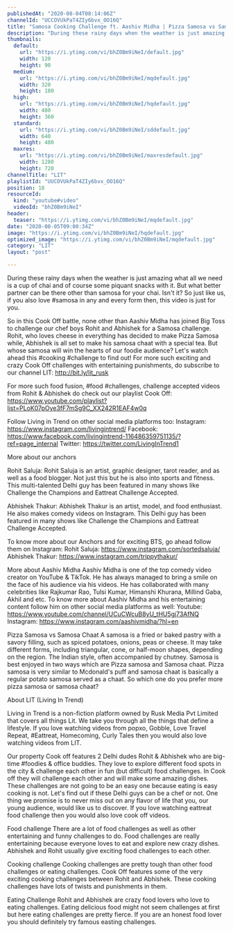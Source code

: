 ```yaml
---
publishedAt: "2020-08-04T08:14:06Z"
channelId: "UCCOVUkPaT4ZIy6bvx_OO16Q"
title: "Samosa Cooking Challenge ft. Aashiv Midha | Pizza Samosa vs Samosa Chaat [Cook Off#13]"
description: "During these rainy days when the weather is just amazing what all we need is a cup of chai and of course some piquant snacks with it. But what better partner can be there other than samosa for your chai. Isn't it? So just like us, if you also love #samosa in any and every form then, this video is just for you.\n\nSo in this Cook Off battle, none other than Aashiv Midha has joined Big Toss to challenge our chef boys Rohit and Abhishek for a Samosa challenge. Rohit, who loves cheese in everything has decided to make Pizza Samosa while, Abhishek is all set to make his samosa chaat with a special tea. But whose samosa will win the hearts of our foodie audience? Let's watch ahead this #cooking #challenge to find out! For more such exciting and crazy Cook Off challenges with entertaining punishments, do subscribe to our channel LIT: http://bit.ly/lit_rusk \n\nFor more such food fusion, #food #challenges, challenge accepted videos from Rohit & Abhishek do check out our playlist Cook Off: https://www.youtube.com/playlist?list=PLoK07pOye3fF7mSg9C_XX242R1EAF4w0q\n\nFollow Living in Trend on other social media platforms too:\nInstagram: https://www.instagram.com/livingintrend/\nFacebook: https://www.facebook.com/livingintrend-116486359751135/?ref=page_internal\nTwitter: https://twitter.com/LivingInTrend1\n\nMore about our anchors\n\nRohit Saluja: Rohit Saluja is an artist, graphic designer, tarot reader, and as well as a food blogger. Not just this but he is also into sports and fitness. This multi-talented Delhi guy has been featured in many shows like Challenge the Champions and Eattreat Challenge Accepted. \n\nAbhishek Thakur: Abhishek Thakur is an artist, model, and food enthusiast. He also makes comedy videos on Instagram. This Delhi guy has been featured in many shows like Challenge the Champions and Eattreat Challenge Accepted. \n\nTo know more about our Anchors and for exciting BTS, go ahead follow them on Instagram: \nRohit Saluja: https://www.instagram.com/sortedsaluja/ \nAbhishek Thakur: https://www.instagram.com/trippythakur/\n\nMore about Aashiv Midha\nAashiv Midha is one of the top comedy video creator on YouTube & TikTok. He has always managed to bring a smile on the face of his audience via his videos. He has collaborated with many celebrities like Rajkumar Rao, Tulsi Kumar, Himanshi Khurana, Millind Gaba, Akhil and etc. To know more about Aashiv Midha and his entertaining content follow him on other social media platforms as well:\nYoutube: https://www.youtube.com/channel/UCuCWcuB8yU_tHU5gj73AfNQ\nInstagram: https://www.instagram.com/aashivmidha/?hl=en\n\nPizza Samosa vs Samosa Chaat\nA samosa is a fried or baked pastry with a savory filling, such as spiced potatoes, onions, peas or cheese. It may take different forms, including triangular, cone, or half-moon shapes, depending on the region. The Indian style, often accompanied by chutney. Samosa is best enjoyed in two ways which are Pizza samosa and Samosa chaat. Pizza samosa is very similar to Mcdonald's puff and samosa chaat is basically a regular potato samosa served as a chaat. So which one do you prefer more pizza samosa or samosa chaat?\n\nAbout LIT (Living In Trend)\n\nLiving in Trend is a non-fiction platform owned by Rusk Media Pvt Limited that covers all things Lit. We take you through all the things that define a lifestyle. If you love watching videos from popxo, Gobble, Love Travel Repeat, #Eattreat, Homecoming, Curly Tales then you would also love watching videos from LIT. \n\nOur property Cook off features 2 Delhi dudes Rohit & Abhishek who are big-time #foodies & office buddies. They love to explore different food spots in the city & challenge each other in fun (but difficult) food challenges. In Cook off they will challenge each other and will make some amazing dishes. These challenges are not going to be an easy one because eating is easy cooking is not. Let's find out if these Delhi guys can be a chef or not. One thing we promise is to never miss out on any flavor of life that you, our young audience, would like us to discover. If you love watching eattreat food challenge then you would also love cook off videos. \n\nFood challenge\nThere are a lot of food challenges as well as other entertaining and funny challenges to do. Food challenges are really entertaining because everyone loves to eat and explore new crazy dishes. Abhishek and Rohit usually give exciting food challenges to each other. \n\nCooking challenge\nCooking challenges are pretty tough than other food challenges or eating challenges. Cook Off features some of the very exciting cooking challenges between Rohit and Abhishek. These cooking challenges have lots of twists and punishments in them.\n\nEating Challenge\nRohit and Abhishek are crazy food lovers who love to eating challenges. Eating delicious food might not seem challenges at first but here eating challenges are pretty fierce. If you are an honest food lover you should definitely try famous easting challenges."
thumbnails:
  default:
    url: "https://i.ytimg.com/vi/bhZ0Bm9iNeI/default.jpg"
    width: 120
    height: 90
  medium:
    url: "https://i.ytimg.com/vi/bhZ0Bm9iNeI/mqdefault.jpg"
    width: 320
    height: 180
  high:
    url: "https://i.ytimg.com/vi/bhZ0Bm9iNeI/hqdefault.jpg"
    width: 480
    height: 360
  standard:
    url: "https://i.ytimg.com/vi/bhZ0Bm9iNeI/sddefault.jpg"
    width: 640
    height: 480
  maxres:
    url: "https://i.ytimg.com/vi/bhZ0Bm9iNeI/maxresdefault.jpg"
    width: 1280
    height: 720
channelTitle: "LIT"
playlistId: "UUCOVUkPaT4ZIy6bvx_OO16Q"
position: 18
resourceId:
  kind: "youtube#video"
  videoId: "bhZ0Bm9iNeI"
header:
  teaser: "https://i.ytimg.com/vi/bhZ0Bm9iNeI/mqdefault.jpg"
date: "2020-08-05T09:00:34Z"
image: "https://i.ytimg.com/vi/bhZ0Bm9iNeI/hqdefault.jpg"
optimized_image: "https://i.ytimg.com/vi/bhZ0Bm9iNeI/mqdefault.jpg"
category: "LIT"
layout: "post"

---
```

During these rainy days when the weather is just amazing what all we need is a cup of chai and of course some piquant snacks with it. But what better partner can be there other than samosa for your chai. Isn't it? So just like us, if you also love #samosa in any and every form then, this video is just for you.

So in this Cook Off battle, none other than Aashiv Midha has joined Big Toss to challenge our chef boys Rohit and Abhishek for a Samosa challenge. Rohit, who loves cheese in everything has decided to make Pizza Samosa while, Abhishek is all set to make his samosa chaat with a special tea. But whose samosa will win the hearts of our foodie audience? Let's watch ahead this #cooking #challenge to find out! For more such exciting and crazy Cook Off challenges with entertaining punishments, do subscribe to our channel LIT: http://bit.ly/lit_rusk 

For more such food fusion, #food #challenges, challenge accepted videos from Rohit & Abhishek do check out our playlist Cook Off: https://www.youtube.com/playlist?list=PLoK07pOye3fF7mSg9C_XX242R1EAF4w0q

Follow Living in Trend on other social media platforms too:
Instagram: https://www.instagram.com/livingintrend/
Facebook: https://www.facebook.com/livingintrend-116486359751135/?ref=page_internal
Twitter: https://twitter.com/LivingInTrend1

More about our anchors

Rohit Saluja: Rohit Saluja is an artist, graphic designer, tarot reader, and as well as a food blogger. Not just this but he is also into sports and fitness. This multi-talented Delhi guy has been featured in many shows like Challenge the Champions and Eattreat Challenge Accepted. 

Abhishek Thakur: Abhishek Thakur is an artist, model, and food enthusiast. He also makes comedy videos on Instagram. This Delhi guy has been featured in many shows like Challenge the Champions and Eattreat Challenge Accepted. 

To know more about our Anchors and for exciting BTS, go ahead follow them on Instagram: 
Rohit Saluja: https://www.instagram.com/sortedsaluja/ 
Abhishek Thakur: https://www.instagram.com/trippythakur/

More about Aashiv Midha
Aashiv Midha is one of the top comedy video creator on YouTube & TikTok. He has always managed to bring a smile on the face of his audience via his videos. He has collaborated with many celebrities like Rajkumar Rao, Tulsi Kumar, Himanshi Khurana, Millind Gaba, Akhil and etc. To know more about Aashiv Midha and his entertaining content follow him on other social media platforms as well:
Youtube: https://www.youtube.com/channel/UCuCWcuB8yU_tHU5gj73AfNQ
Instagram: https://www.instagram.com/aashivmidha/?hl=en

Pizza Samosa vs Samosa Chaat
A samosa is a fried or baked pastry with a savory filling, such as spiced potatoes, onions, peas or cheese. It may take different forms, including triangular, cone, or half-moon shapes, depending on the region. The Indian style, often accompanied by chutney. Samosa is best enjoyed in two ways which are Pizza samosa and Samosa chaat. Pizza samosa is very similar to Mcdonald's puff and samosa chaat is basically a regular potato samosa served as a chaat. So which one do you prefer more pizza samosa or samosa chaat?

About LIT (Living In Trend)

Living in Trend is a non-fiction platform owned by Rusk Media Pvt Limited that covers all things Lit. We take you through all the things that define a lifestyle. If you love watching videos from popxo, Gobble, Love Travel Repeat, #Eattreat, Homecoming, Curly Tales then you would also love watching videos from LIT. 

Our property Cook off features 2 Delhi dudes Rohit & Abhishek who are big-time #foodies & office buddies. They love to explore different food spots in the city & challenge each other in fun (but difficult) food challenges. In Cook off they will challenge each other and will make some amazing dishes. These challenges are not going to be an easy one because eating is easy cooking is not. Let's find out if these Delhi guys can be a chef or not. One thing we promise is to never miss out on any flavor of life that you, our young audience, would like us to discover. If you love watching eattreat food challenge then you would also love cook off videos. 

Food challenge
There are a lot of food challenges as well as other entertaining and funny challenges to do. Food challenges are really entertaining because everyone loves to eat and explore new crazy dishes. Abhishek and Rohit usually give exciting food challenges to each other. 

Cooking challenge
Cooking challenges are pretty tough than other food challenges or eating challenges. Cook Off features some of the very exciting cooking challenges between Rohit and Abhishek. These cooking challenges have lots of twists and punishments in them.

Eating Challenge
Rohit and Abhishek are crazy food lovers who love to eating challenges. Eating delicious food might not seem challenges at first but here eating challenges are pretty fierce. If you are an honest food lover you should definitely try famous easting challenges.